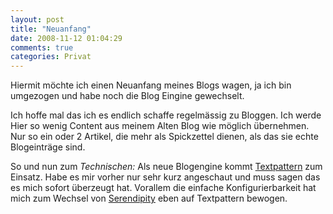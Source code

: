 ```yaml
---
layout: post
title: "Neuanfang"
date: 2008-11-12 01:04:29
comments: true
categories: Privat
---
```


Hiermit möchte ich einen Neuanfang meines Blogs wagen, ja ich bin umgezogen und habe noch die Blog Eingine gewechselt.

Ich hoffe mal das ich es endlich schaffe regelmässig zu Bloggen. Ich werde Hier so wenig Content aus meinem Alten Blog wie möglich übernehmen. Nur so ein oder 2 Artikel, die mehr als Spickzettel dienen, als das sie echte Blogeinträge sind.

So und nun zum *Technischen:*
Als neue Blogengine kommt [Textpattern](http://textpattern.com/) zum Einsatz.
Habe es mir vorher nur sehr kurz angeschaut und muss sagen das es mich sofort überzeugt hat. Vorallem die einfache Konfigurierbarkeit hat mich zum Wechsel von 
[Serendipity](http://www.s9y.org/) eben auf Textpattern bewogen.
